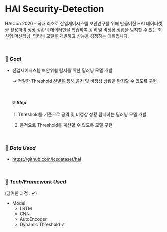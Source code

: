 # HAI Security-Detection

HAICon 2020 - 국내 최초로 산업제어시스템 보안연구를 위해 만들어진 HAI 데이터셋을 활용하여 정상 상황의 데이터만을 학습하여 공격 및 비정상 상황을 탐지할 수 있는 최신의 머신러닝, 딥러닝 모델을 개발하고 성능을 경쟁하는 대회입니다.

<br>

### 🚩 *Goal*

- 산업제어시스템 보안위협 탐지를 위한 딥러닝 모델 개발

  → 적절한 Threshold 선별을 통해 공격 및 비정상 상황을 탐지할 수 있도록 구현

  <br>

  #### 💡 *Step*

  ​	1. Threshold를 기준으로 공격 및 비정상 상황 탐지하는 딥러닝 모델 개발

  2. 동적으로 Threshold를 계산할 수 있도록 모델 구현

<br>

### 📁 *Data Used*

- https://github.com/icsdataset/hai

<br>

### 🔑 *Tech/Framework Used*

(참여한 과정 : ✔)

- Model
  - LSTM
  - CNN
  - AutoEncoder
  - Dynamic Threshold ✔

